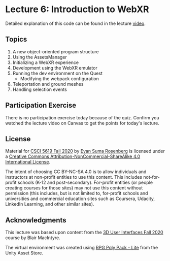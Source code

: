 # Lecture 6: Introduction to WebXR

Detailed explanation of this code can be found in the lecture [video](https://mediaspace.umn.edu/media/1_knf1h7qv).

## Topics

1. A new object-oriented program structure
2. Using the AssetsManager
3. Initializing a WebXR experience
4. Development using the WebXR emulator
5. Running the dev environment on the Quest
   - Modifying the webpack configuration
6. Teleportation and ground meshes
7. Handling selection events

## Participation Exercise

There is no participation exercise today because of the quiz.  Confirm you watched the lecture video on Canvas to get the points for today's lecture.

## License

Material for [CSCI 5619 Fall 2020](https://canvas.umn.edu/courses/194179) by [Evan Suma Rosenberg](https://illusioneering.umn.edu/) is licensed under a [Creative Commons Attribution-NonCommercial-ShareAlike 4.0 International License](http://creativecommons.org/licenses/by-nc-sa/4.0/).

The intent of choosing CC BY-NC-SA 4.0 is to allow individuals and instructors at non-profit entities to use this content.  This includes not-for-profit schools (K-12 and post-secondary). For-profit entities (or people creating courses for those sites) may not use this content without permission (this includes, but is not limited to, for-profit schools and universities and commercial education sites such as Coursera, Udacity, LinkedIn Learning, and other similar sites).   

## Acknowledgments

This lecture was based upon content from the [3D User Interfaces Fall 2020](https://github.blairmacintyre.me/3dui-class-f20) course by Blair MacIntyre.

The virtual environment was created using [RPG Poly Pack - Lite](https://assetstore.unity.com/packages/3d/environments/landscapes/rpg-poly-pack-lite-148410) from the Unity Asset Store.